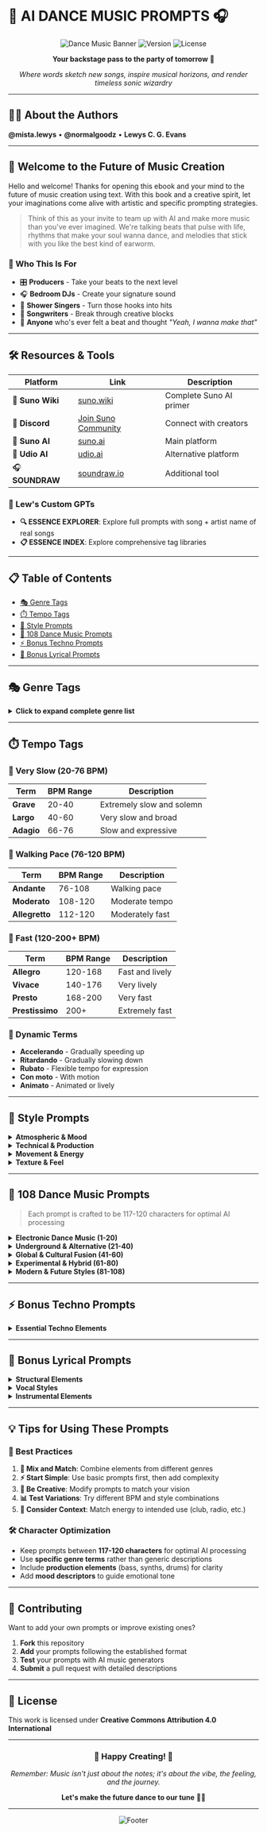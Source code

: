 # 🎵 AI DANCE MUSIC PROMPTS 🎧

<div align="center">

![Dance Music Banner](https://img.shields.io/badge/AI-Dance%20Music-ff69b4?style=for-the-badge&logo=spotify&logoColor=white)
![Version](https://img.shields.io/badge/Version-1.0-blue?style=for-the-badge)
![License](https://img.shields.io/badge/License-Creative%20Commons-green?style=for-the-badge)

**Your backstage pass to the party of tomorrow** 🎉

*Where words sketch new songs, inspire musical horizons, and render timeless sonic wizardry*

</div>

---

## 👨‍🎤 About the Authors

**@mista.lewys** • **@normalgoodz** • **Lewys C. G. Evans**

---

## 🚀 Welcome to the Future of Music Creation

Hello and welcome! Thanks for opening this ebook and your mind to the future of music creation using text. With this book and a creative spirit, let your imaginations come alive with artistic and specific prompting strategies.

> Think of this as your invite to team up with AI and make more music than you've ever imagined. We're talking beats that pulse with life, rhythms that make your soul wanna dance, and melodies that stick with you like the best kind of earworm.

### 🎯 Who This Is For

- 🎛️ **Producers** - Take your beats to the next level
- 🎧 **Bedroom DJs** - Create your signature sound
- 🚿 **Shower Singers** - Turn those hooks into hits
- 🎼 **Songwriters** - Break through creative blocks
- 💃 **Anyone** who's ever felt a beat and thought *"Yeah, I wanna make that"*

---

## 🛠️ Resources & Tools

| Platform | Link | Description |
|----------|------|-------------|
| 🎵 **Suno Wiki** | [suno.wiki](https://www.suno.wiki/) | Complete Suno AI primer |
| 💬 **Discord** | [Join Suno Community](https://discord.com/invite/suno-ai) | Connect with creators |
| 🎼 **Suno AI** | [suno.ai](https://suno.ai) | Main platform |
| 🎹 **Udio AI** | [udio.ai](https://udio.ai) | Alternative platform |
| 🎧 **SOUNDRAW** | [soundraw.io](https://soundraw.io) | Additional tool |

### 🤖 Lew's Custom GPTs

- **🔍 ESSENCE EXPLORER**: Explore full prompts with song + artist name of real songs
- **📋 ESSENCE INDEX**: Explore comprehensive tag libraries

---

## 📋 Table of Contents

- [🎭 Genre Tags](#-genre-tags)
- [⏱️ Tempo Tags](#-tempo-tags)  
- [🎨 Style Prompts](#-style-prompts)
- [🎵 108 Dance Music Prompts](#-108-dance-music-prompts)
- [⚡ Bonus Techno Prompts](#-bonus-techno-prompts)
- [📝 Bonus Lyrical Prompts](#-bonus-lyrical-prompts)

---

## 🎭 Genre Tags

<details>
<summary><strong>Click to expand complete genre list</strong></summary>

### A-C
- **Acapella** • **Acid Jazz** • **Acid Rock** • **Acoustic Guitar** • **Adagio**
- **Adult Contemporary** • **Afro-Cuban** • **Afrobeat** • **Aggressive** • **Ambient**
- **Americana** • **Anthemic** • **Arabian** • **Atmospheric** • **Avant-garde**
- **Bass House** • **Bebop** • **Big Band** • **Black Metal** • **Bluegrass** • **Blues**
- **Bossa Nova** • **Broadway** • **Cabaret** • **Calypso** • **Celtic** • **Chillhop**
- **Chiptune** • **Christmas Carol** • **Cinematic** • **Classic Rock** • **Club**
- **Country** • **Cyberpunk**

### D-F
- **Dance** • **Dance Pop** • **Dancehall** • **Dark Ambient** • **Death Metal**
- **Deep House** • **Deep Techno** • **Disco** • **Doom Metal** • **Downtempo**
- **Dream Pop** • **Drum and Bass** • **Dub** • **Dubstep** • **EDM** • **Electro**
- **Electronic** • **Emo** • **Experimental** • **Fado** • **Flamenco** • **Folk**
- **Funk** • **Future Bass**

### G-I
- **Garage Rock** • **Glam Rock** • **Glitch** • **Gospel** • **Grunge** • **Hard Rock**
- **Hardcore Punk** • **Hardstyle** • **Heavy Metal** • **Hip Hop** • **House**
- **Hyperpop** • **IDM** • **Indie** • **Industrial** • **Jazz**

### J-L
- **Jazz Fusion** • **Jpop** • **Jungle** • **K-pop** • **Latin** • **Lo-fi** • **Lounge**

### M-O
- **Metal** • **Minimal Techno** • **Moombahton** • **Motown** • **New Wave**
- **Noise** • **Nu Disco** • **Opera** • **Orchestral**

### P-R
- **Pop** • **Progressive** • **Psychedelic** • **Punk** • **R&B** • **Rap** • **Reggae**
- **Rock** • **Reggaeton**

### S-T
- **Ska** • **Soul** • **Synthwave** • **Techno** • **Trance** • **Trap** • **Trip Hop**

### U-Z
- **UK Garage** • **Vaporwave** • **World** • **Zydeco**

</details>

---

## ⏱️ Tempo Tags

### 🐌 Very Slow (20-76 BPM)
| Term | BPM Range | Description |
|------|-----------|-------------|
| **Grave** | 20-40 | Extremely slow and solemn |
| **Largo** | 40-60 | Very slow and broad |
| **Adagio** | 66-76 | Slow and expressive |

### 🚶 Walking Pace (76-120 BPM)
| Term | BPM Range | Description |
|------|-----------|-------------|
| **Andante** | 76-108 | Walking pace |
| **Moderato** | 108-120 | Moderate tempo |
| **Allegretto** | 112-120 | Moderately fast |

### 🏃 Fast (120-200+ BPM)
| Term | BPM Range | Description |
|------|-----------|-------------|
| **Allegro** | 120-168 | Fast and lively |
| **Vivace** | 140-176 | Very lively |
| **Presto** | 168-200 | Very fast |
| **Prestissimo** | 200+ | Extremely fast |

### 🎵 Dynamic Terms
- **Accelerando** - Gradually speeding up
- **Ritardando** - Gradually slowing down
- **Rubato** - Flexible tempo for expression
- **Con moto** - With motion
- **Animato** - Animated or lively

---

## 🎨 Style Prompts

<details>
<summary><strong>Atmospheric & Mood</strong></summary>

**A-D:**
Atmospheric • Aggressive • Ambient • Animated • Apocalyptic • Ardent • Audacious • Awakening • Backbeat • Beatific • Blissful • Booming • Bouncing • Brooding • Bubbling • Bursting • Cascading • Cathartic • Celestial • Chaotic • Charged • Chilling • Cinematic • Climactic • Colossal • Combustive • Compelling • Contemplative • Cosmic • Creative • Crystalline • Dark • Dazzling • Deep-rooted • Delirious • Divine • Dramatic • Dreaming • Driving • Dynamic

</details>

<details>
<summary><strong>Technical & Production</strong></summary>

**E-H:**
Ecstatic • Electrifying • Electronic • Energetic • Ethereal • Euphoric • Experimental • Explosive • Filtered • Flowing • Focused • Futuristic • Galactic • Glimmering • Glittering • Graceful • Grandiose • Gripping • Groovy • Harmonic • Haunting • Heavy • Hypnotic

</details>

<details>
<summary><strong>Movement & Energy</strong></summary>

**I-P:**
Immersive • Infectious • Intense • Kinetic • Layered • Magnetic • Massive • Melodic • Mesmerizing • Minimalist • Nostalgic • Organic • Percussive • Pulsating • Powerful

</details>

<details>
<summary><strong>Texture & Feel</strong></summary>

**Q-Z:**
Rhythmic • Robotic • Smooth • Spatial • Synthetic • Throbbing • Transcendent • Underground • Uplifting • Vibrant • Warm • Weightless

</details>

---

## 🎵 108 Dance Music Prompts

> Each prompt is crafted to be 117-120 characters for optimal AI processing

<details>
<summary><strong>Electronic Dance Music (1-20)</strong></summary>

1. `"Punchy 4/4 beats, electro bass, catchy synths, pop vocals, bright pads, club-ready mixes, energetic drops"`

2. `"Driving basslines, crisp snares, layered leads, vocal hooks, uplifting melodies, progressive build-ups"`

3. `"Groovy disco beats, funky bass, retro synths, soulful vocals, smooth transitions, feel-good vibes"`

4. `"Hard-hitting drums, trance synths, euphoric rises, massive drops, crowd chants, festival anthems"`

5. `"Minimal techno rhythms, deep bass, ambient pads, sparse vocals, hypnotic loops, dark club sounds"`

6. `"Tropical house vibes, steel drums, catchy melodies, relaxed beats, sun-kissed chords, beach party"`

7. `"Dubstep wobbles, heavy drops, gritty basslines, syncopated rhythms, dark atmospheres, intense energy"`

8. `"Classic house 4/4 beats, piano stabs, soulful vocals, high energy builds, hands-in-the-air moments"`

9. `"Future bass chords, snappy snares, vocal chops, lush synths, dreamy bridges, pop crossover hits"`

10. `"Tech house grooves, percussive bass, robotic vocals, funky elements, deep drops, rhythmic energy"`

11. `"Chillwave textures, slow beats, synth pads, nostalgic melodies, dreamy vocals, relaxed moods"`

12. `"Bouncy electro beats, distorted bass, digital synths, dynamic drops, high octane sounds, club bangers"`

13. `"Acid house squelches, 303 bass, trippy layers, rave stabs, underground tones, warehouse vibes"`

14. `"Synthwave retro futures, neon pads, driving basslines, arpeggiated melodies, cinematic flair"`

15. `"Drum and bass breaks, fast tempo, heavy bass, intricate rhythms, energetic patterns, jungle roots"`

16. `"Afrobeat rhythms, jazzy horns, deep percussion, vibrant vocals, infectious beats, sunny grooves"`

17. `"Ambient techno landscapes, subtle kicks, deep space pads, minimalist vibes, introspective sound"`

18. `"Moombahton rhythms, reggaeton beats, horn blasts, dancehall vibes, energetic vocals, party hits"`

19. `"Big room anthems, epic leads, thunderous drops, crowd hyping builds, festival mainstage hits"`

20. `"Liquid funk smoothness, melodic basslines, rolling drums, soulful vocals, airy pads, flowing rhythms"`

</details>

<details>
<summary><strong>Underground & Alternative (21-40)</strong></summary>

21. `"Psytrance journeys, fast beats, psychedelic layers, alien synths, trance leads, spiritual dance"`

22. `"Swing house grooves, brass sections, swing rhythms, dance beats, vintage feels, electro-swing"`

23. `"Hardstyle energy, distorted kicks, aggressive synths, raw leads, climactic builds, intense drops"`

24. `"Deep dubstep bass, spaced-out synths, slow tempos, sub-bass weights, dark vibes, gritty textures"`

25. `"Garage house shuffles, skippy beats, bass stabs, chopped vocals, UK vibes, club classics"`

26. `"Vocal trance harmonies, uplifting melodies, huge synths, emotional builds, peak time anthems"`

27. `"Industrial techno power, mechanical beats, noise elements, dark atmospheres, underground strength"`

28. `"Balkan beats mix, gypsy brass, energetic drums, folk melodies, cultural fusion, dance celebrations"`

29. `"Latin house flavors, percussion rolls, vibrant beats, salsa hooks, sunlit vibes, dancefloor fillers"`

30. `"Ghetto house funk, juke beats, rapid-fire snares, vocal loops, Chicago roots, dance battles"`

31. `"Electro swing modernity, catchy brass, old-school mix, upbeat rhythms, nostalgic yet fresh"`

32. `"Trap beats, hip-hop influences, sub-bass layers, snappy snares, catchy hooks, urban dance"`

33. `"Deep progressive flows, long builds, complex layers, emotional moments, hypnotic vibes"`

34. `"Breakbeat energy, funky breaks, old school samples, rave signals, dynamic beats, break dancing"`

35. `"Nu-disco delights, modern funk, smooth basslines, glittering synths, dancefloor grooves"`

36. `"Ambient house blends, slow beats, spacey synths, meditative states, deep thoughts, chill zones"`

37. `"Speed garage bass, chopped vocals, fast beats, UK underground, gritty basslines, club nostalgia"`

38. `"Melodic techno depth, progressive synths, emotional rises, deep bass, contemplative moments"`

39. `"Reggaeton rhythms, Latin drums, catchy choruses, party vibes, urban beats, dance moves"`

40. `"French house filters, disco samples, smooth cuts, groovy bass, stylish beats, chic sounds"`

</details>

<details>
<summary><strong>Global & Cultural Fusion (41-60)</strong></summary>

41. `"Jumpstyle kicks, hard beats, energetic rhythms, dance competitions, Euro vibes, crowd jumpers"`

42. `"Electro house drops, synth leads, dynamic beats, club energy, peak moments, high excitement"`

43. `"Glitch hop bounces, syncopated beats, digital glitches, funky breaks, innovative sounds"`

44. `"Lo-fi house moods, vinyl textures, smooth loops, laid-back vibes, nostalgic beats, chill dance"`

45. `"Future house basslines, bouncy drops, harmonic synths, pop elements, festival favorites"`

46. `"Bass house wobbles, dirty bass, rhythmic drops, energy spikes, club hits, dancefloor shake-ups"`

47. `"Scandinavian disco, smooth synths, melodic lines, laid-back rhythms, cool elegance, dance chill"`

48. `"Downtempo grooves, slow beats, thick bass, atmospheric layers, introspective vibes, lounge sounds"`

49. `"Goa trance trips, Eastern melodies, fast tempos, psychedelic experiences, spiritual dances"`

50. `"Eurodance classics, catchy hooks, upbeat tempos, synth melodies, 90s nostalgia, party starters"`

51. `"Trance anthems, big leads, dreamy vocals, vast builds, emotional climaxes, dance epics"`

52. `"Dance-pop catchy melodies, upbeat rhythms, pop vocals, radio-friendly hooks, chart-toppers"`

53. `"Electroclash grit, punk influences, synthetic beats, rebellious tones, club rawness"`

54. `"UK funky rolls, Afro-beats, snappy percussion, vocal cuts, rhythmic hooks, dance delights"`

55. `"Futurepop synths, catchy choruses, upbeat tempos, electronic layers, pop crossover, radio hits"`

56. `"Space disco grooves, funky rhythms, electronic beats, cosmic vibes, dance adventures"`

57. `"Grime beats, UK street styles, heavy bass, rapid flows, urban narratives, dance grime"`

58. `"Kuduro rhythms, Angola beats, energetic dances, cultural drums, vibrant scenes, festive spirits"`

59. `"Footwork jitter, rapid beats, looping samples, Chicago roots, dance duels, quick moves"`

60. `"2-step UK beats, skippy rhythms, bass underlines, garage vocals, smooth transitions, club staples"`

</details>

<details>
<summary><strong>Experimental & Hybrid (61-80)</strong></summary>

61. `"IDM experiments, complex rhythms, electronic textures, cerebral sounds, dance intellect"`

62. `"Hard dance thumps, high energy, fast beats, uplifting synths, stamina tests, rave scenes"`

63. `"Soca rhythms, Caribbean beats, joyful dances, steel drums, festive moods, carnival spirits"`

64. `"Minimal house subtlety, deep beats, micro melodies, sparse arrangements, club minimalism"`

65. `"Italo disco heritage, synth melodies, dance beats, nostalgic vibes, European flair, retro dance"`

66. `"Hard trance synths, rapid beats, intense builds, emotional releases, dance power"`

67. `"Seapunk digital waves, aquatic synths, vibrant beats, internet roots, oceanic dance"`

68. `"Bubblegum bass, hyper pop elements, catchy lyrics, vibrant beats, playful sounds, dance pop"`

69. `"Electroneuro beats, cybernetic rhythms, electronic pulses, futuristic sounds, digital dances"`

70. `"Amapiano smooth jazz, deep house elements, African rhythms, soulful vocals, dance vibes"`

71. `"Highlife grooves, Ghana rhythms, guitar bands, joyful beats, cultural dance, festive vibes"`

72. `"Bounce music, New Orleans roots, call-and-response vocals, energetic beats, community dance"`

73. `"Witch house spells, dark synths, occult themes, eerie sounds, mystical dance, shadowy beats"`

74. `"Vaporwave aesthetics, retro samples, chopped beats, nostalgic moods, slow dance, dreamy vibes"`

75. `"Jersey club kicks, rapid chops, bass bumps, vocal loops, East Coast style, dance battles"`

76. `"Changa tuki beats, Venezuelan rhythms, hard percussion, energetic dances, cultural explosions"`

77. `"Drill bass heavy, street tales, dark synths, UK grime influences, urban beats, dance drill"`

78. `"Digital cumbia rhythms, Latin beats, electronic mixes, cultural fusion, vibrant dances"`

79. `"Hard bass Russian style, aggressive synths, rhythmic beats, dance battles, cultural moves"`

80. `"Turbofolk energy, Balkan beats, cultural melodies, vibrant synths, party dance, regional hits"`

</details>

<details>
<summary><strong>Modern & Future Styles (81-108)</strong></summary>

81. `"Pumping house beats, energetic basslines, vocal hooks, dance rhythms, club nights, groove sessions"`

82. `"Bassline drives, heavy drops, UK bass culture, catchy melodies, night energy, dance moves"`

83. `"Melbourne bounce offbeats, hyped drops, energetic beats, party anthems, Aussie vibes"`

84. `"Detroit techno roots, mechanical synths, repetitive beats, urban stories, dance innovations"`

85. `"Gqom beats, Durban rhythms, minimalistic layers, raw percussions, cultural dance, South African"`

86. `"Synthpop melodies, electronic beats, catchy hooks, 80s vibes, dance nostalgia, pop influences"`

87. `"New rave flashes, bright synths, energetic beats, indie dance, modern grooves, youthful energy"`

88. `"Crunk beats, Southern rhymes, heavy bass, hype vocals, urban dance, energetic moves"`

89. `"Shuffle dance beats, quick steps, rhythmic energy, footwork focus, Melbourne roots"`

90. `"Balearic beats, Mediterranean rhythms, chill vibes, sunset dances, island sounds"`

91. `"Dark electro shadows, intense synths, brooding atmospheres, club darkness, dance mystery"`

92. `"Cumbia digital, South American beats, electronic fusion, cultural dance, vibrant party"`

93. `"Riddim dubstep, heavy bass drops, syncopated beats, intense energy, dance battles"`

94. `"Trapstep blends, trap rhythms, dubstep bass, heavy drops, hybrid energy, intense dance"`

95. `"Eurobeat fast tempos, intense synths, high energy, dance competitions, driving beats"`

96. `"Azonto beats, Ghanaian dance moves, afro rhythms, catchy hooks, vibrant scenes"`

97. `"Footwork fast beats, complex rhythms, juke influence, dance competition, Chicago style"`

98. `"Grindie UK indie, grime beats, rock elements, cultural blend, energetic dances, urban crossover"`

99. `"Disco polo vibes, Eastern European roots, catchy choruses, dance beats, regional pop"`

100. `"Hardcore techno, rapid beats, distorted bass, rave energy, dance endurance, intense scenes"`

101. `"Juke footwork, fast tempo, rhythmic complexity, dance duels, Chicago energy, beat experiments"`

102. `"Fidget house wobbles, quirky bass, fun beats, dance energy, playful sounds, club nights"`

103. `"Dancehall beats, Caribbean flows, rhythmic hooks, party moods, island vibes, floor fillers"`

104. `"Folktronica blends, organic sounds, electronic beats, cultural fusion, rhythmic dances"`

105. `"Hyperpop glitches, vibrant synths, catchy melodies, pop energy, futuristic sounds, dance hits"`

106. `"Makina rapid beats, Spanish energy, hard dance, rhythmic bass, cultural vibes, intense sessions"`

107. `"Tribal house drums, ethnic beats, deep grooves, cultural rhythms, dance rituals"`

108. `"Glitchcore digital errors, intense beats, chaotic synths, avant-garde dance, disruptive rhythms"`

</details>

---

## ⚡ Bonus Techno Prompts

<details>
<summary><strong>Essential Techno Elements</strong></summary>

### 🎛️ Production Elements
- **Acid techno** • **Analog synths** • **Arpeggiated patterns** • **Bass-heavy**
- **Beat-driven** • **Berlin techno** • **Breakbeat influences** • **Chicago roots**
- **Chopped vocals** • **Complex layering** • **Digital effects** • **Drum machines**

### 🌍 Regional Styles  
- **Detroit techno origins** • **German techno** • **UK techno** • **Romanian** • **Russian**

### 🎵 Sound Characteristics
- **Distinctive basslines** • **Emotional builds** • **Energetic rhythms** • **Filter sweeps**
- **Hypnotic loops** • **Industrial influences** • **Minimal arrangements** • **Modular synths**

### 🎪 Cultural Context
- **Rave culture** • **Underground resistance** • **Warehouse parties** • **Youth culture reflection**

</details>

---

## 📝 Bonus Lyrical Prompts

<details>
<summary><strong>Structural Elements</strong></summary>

### 🎼 Song Structure
```
[Intro] → [Verse] → [Pre-Chorus] → [Chorus] → [Bridge] → [Outro]
```

**Key Tags:**
- `[303 Acid Bassline]` • `[808 beats]` • `[909 beats]` • `[Bass drop]`
- `[Beat switch]` • `[Breakdown]` • `[Climactic crescendo]` • `[Drum fill]`
- `[Fade out]` • `[Guitar solo]` • `[Key change]` • `[Outro]`

</details>

<details>
<summary><strong>Vocal Styles</strong></summary>

### 🎤 Vocal Techniques
- `[A cappella]` • `[Autotune effect]` • `[Backing vocals]` • `[Beatboxing]`
- `[Chant]` • `[Distorted vocals]` • `[Ethereal voices]` • `[Falsetto hook]`
- `[Gospel choir]` • `[Harmonic modulation]` • `[Operatic climax]` • `[Rap verse]`
- `[Scat singing]` • `[Spoken word]` • `[Vocoder vocals]` • `[Whispered lyrics]`

</details>

<details>
<summary><strong>Instrumental Elements</strong></summary>

### 🎸 Instrumentation
- `[Acoustic breakdown]` • `[Brass stab]` • `[Celtic melody]` • `[Drum fill]`
- `[Electric organ solo]` • `[Flamenco guitar]` • `[Harp glissando]` • `[Jazz improvisation]`
- `[Latin percussion]` • `[Orchestra swell]` • `[Piano intermission]` • `[String quartet interlude]`
- `[Synth arpeggio]` • `[Techno pulse]` • `[Ukulele strumming]` • `[Xylophone sparkle]`

</details>

---

## 💡 Tips for Using These Prompts

### 🎯 Best Practices

1. **🔄 Mix and Match**: Combine elements from different genres
2. **⚡ Start Simple**: Use basic prompts first, then add complexity
3. **🎨 Be Creative**: Modify prompts to match your vision
4. **📊 Test Variations**: Try different BPM and style combinations
5. **🎪 Consider Context**: Match energy to intended use (club, radio, etc.)

### 🛠️ Character Optimization

- Keep prompts between **117-120 characters** for optimal AI processing
- Use **specific genre terms** rather than generic descriptions
- Include **production elements** (bass, synths, drums) for clarity
- Add **mood descriptors** to guide emotional tone

---

## 🤝 Contributing

Want to add your own prompts or improve existing ones? 

1. **Fork** this repository
2. **Add** your prompts following the established format
3. **Test** your prompts with AI music generators
4. **Submit** a pull request with detailed descriptions

---

## 📄 License

This work is licensed under **Creative Commons Attribution 4.0 International**

---

<div align="center">

### 🎵 Happy Creating! 🎵

*Remember: Music isn't just about the notes; it's about the vibe, the feeling, and the journey.*

**Let's make the future dance to our tune** 💃🕺

---

![Footer](https://img.shields.io/badge/Made%20with-❤️%20and%20🎵-ff69b4?style=for-the-badge)

</div>
